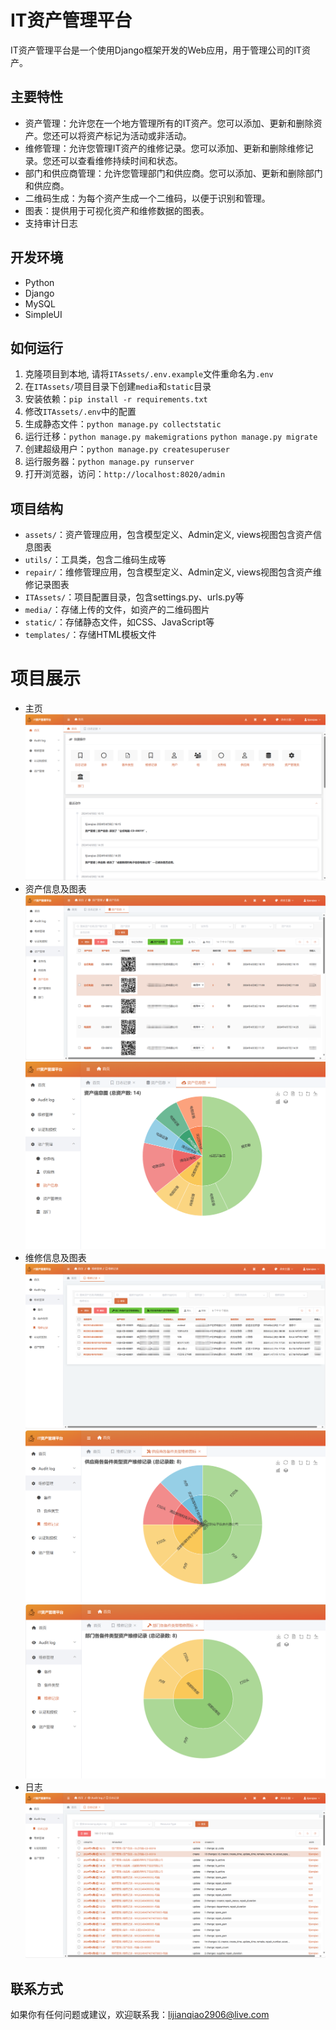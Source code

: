 # IT资产管理平台

IT资产管理平台是一个使用Django框架开发的Web应用，用于管理公司的IT资产。

## 主要特性

- 资产管理：允许您在一个地方管理所有的IT资产。您可以添加、更新和删除资产。您还可以将资产标记为活动或非活动。
- 维修管理：允许您管理IT资产的维修记录。您可以添加、更新和删除维修记录。您还可以查看维修持续时间和状态。
- 部门和供应商管理：允许您管理部门和供应商。您可以添加、更新和删除部门和供应商。
- 二维码生成：为每个资产生成一个二维码，以便于识别和管理。
- 图表：提供用于可视化资产和维修数据的图表。
- 支持审计日志

## 开发环境

- Python
- Django
- MySQL
- SimpleUI

## 如何运行

1. 克隆项目到本地, 请将`ITAssets/.env.example`文件重命名为`.env`
2. 在`ITAssets/`项目目录下创建`media`和`static`目录
3. 安装依赖：`pip install -r requirements.txt`
4. 修改`ITAssets/.env`中的配置
5. 生成静态文件：`python manage.py collectstatic`
6. 运行迁移：`python manage.py makemigrations` `python manage.py migrate`
7. 创建超级用户：`python manage.py createsuperuser`
8. 运行服务器：`python manage.py runserver`
9. 打开浏览器，访问：`http://localhost:8020/admin`

## 项目结构

- `assets/`：资产管理应用，包含模型定义、Admin定义, views视图包含资产信息图表
- `utils/`：工具类，包含二维码生成等
- `repair/`：维修管理应用，包含模型定义、Admin定义, views视图包含资产维修记录图表
- `ITAssets/`：项目配置目录，包含settings.py、urls.py等
- `media/`：存储上传的文件，如资产的二维码图片
- `static/`：存储静态文件，如CSS、JavaScript等
- `templates/`：存储HTML模板文件

# 项目展示

- 主页
  ![main.png](\doc\main.png)
- 资产信息及图表
  ![assets_list.png](\doc\assets_list.png)
  ![assets_img.png](\doc\assets_img.png)
- 维修信息及图表
  ![repair_list.png](\doc\repair_list.png)
  ![repair_img_supplier.png](\doc\repair_img_supplier.png)
  ![repair_img_deparment.png](\doc\repair_img_deparment.png)
- 日志
  ![log.png](\doc\log.png)

## 联系方式

如果你有任何问题或建议，欢迎联系我：lijianqiao2906@live.com